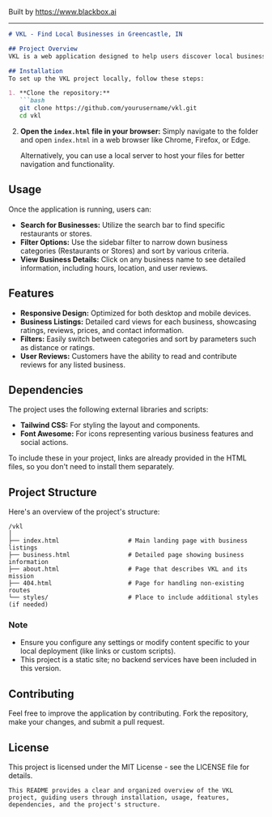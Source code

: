 
Built by https://www.blackbox.ai

---

```markdown
# VKL - Find Local Businesses in Greencastle, IN

## Project Overview
VKL is a web application designed to help users discover local businesses in Greencastle, Indiana. The platform provides an easy-to-navigate interface where users can search for restaurants, stores, and other services. With detailed business listings and features such as filters and reviews, VKL aims to connect the community with the best local offerings.

## Installation
To set up the VKL project locally, follow these steps:

1. **Clone the repository:**
   ```bash
   git clone https://github.com/yourusername/vkl.git
   cd vkl
   ```

2. **Open the `index.html` file in your browser:**
   Simply navigate to the folder and open `index.html` in a web browser like Chrome, Firefox, or Edge.

   Alternatively, you can use a local server to host your files for better navigation and functionality.

## Usage
Once the application is running, users can:

- **Search for Businesses:** Utilize the search bar to find specific restaurants or stores.
- **Filter Options:** Use the sidebar filter to narrow down business categories (Restaurants or Stores) and sort by various criteria.
- **View Business Details:** Click on any business name to see detailed information, including hours, location, and user reviews.

## Features
- **Responsive Design:** Optimized for both desktop and mobile devices.
- **Business Listings:** Detailed card views for each business, showcasing ratings, reviews, prices, and contact information.
- **Filters:** Easily switch between categories and sort by parameters such as distance or ratings.
- **User Reviews:** Customers have the ability to read and contribute reviews for any listed business.

## Dependencies
The project uses the following external libraries and scripts:

- **Tailwind CSS:** For styling the layout and components.
- **Font Awesome:** For icons representing various business features and social actions.

To include these in your project, links are already provided in the HTML files, so you don't need to install them separately.

## Project Structure
Here's an overview of the project's structure:

```
/vkl
│
├── index.html                   # Main landing page with business listings
├── business.html                # Detailed page showing business information
├── about.html                   # Page that describes VKL and its mission
├── 404.html                     # Page for handling non-existing routes
└── styles/                      # Place to include additional styles (if needed)
```

### Note
- Ensure you configure any settings or modify content specific to your local deployment (like links or custom scripts).
- This project is a static site; no backend services have been included in this version.

## Contributing
Feel free to improve the application by contributing. Fork the repository, make your changes, and submit a pull request.

## License
This project is licensed under the MIT License - see the LICENSE file for details.

```
This README provides a clear and organized overview of the VKL project, guiding users through installation, usage, features, dependencies, and the project's structure.
```
